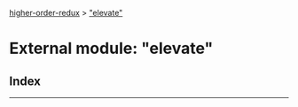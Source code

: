 [higher-order-redux](../README.md) > ["elevate"](../modules/_elevate_.md)

# External module: "elevate"

## Index

---

